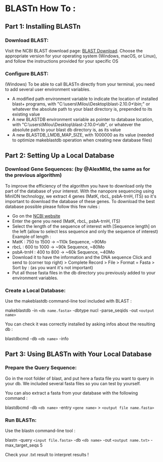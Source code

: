 # BLASTn How To :
## Part 1: Installing BLASTn
### Download BLAST:

Visit the NCBI BLAST download page: [BLAST Download](https://ftp.ncbi.nlm.nih.gov/blast/executables/LATEST/).
Choose the appropriate version for your operating system (Windows, macOS, or Linux), and follow the instructions provided for your specific OS

### Configure BLAST:

(Windows) To be able to call BLASTn directly from your terminal, you need to add several user environment variables.

- A modified path environment variable to indicate the location of installed blast+ programs, with "C:\users\Milou\Desktop\blast-2.10.0+\bin\;" or whatever the absolute path to your blast directory is, prepended to its existing value
- A new BLASTDB environment variable as pointer to database location, with "C:\users\Milou\Desktop\blast-2.10.0+\db\", or whatever the absolute path to your blast db directory is, as its value
- A new BLASTDB_LMDB_MAP_SIZE, with 1000000 as its value (needed to optimize makeblastdb operation when creating new database files)

## Part 2: Setting Up a Local Database
### Download Gene Sequences: (by @AlexMlld, the same as for the previous algorithm)

To improve the efficiency of the algorithm you have to download only the part of the database of your interest. With the nanopore sequencing using MinION technology, we extract 4 genes (MatK, rbcL, psbA-trnH, ITS) so it's important to download the database of these genes. To download the best database possible please follow this few rules :

- Go on the [NCBI website](https://www.ncbi.nlm.nih.gov/nuccore)
- Enter the gene you need (MatK, rbcL, psbA-trnH, ITS)
- Select the length of the sequence of interest with [Sequence length] on the left (allow to select less sequence and only the sequence of interest) Example of length :
- MatK : 750 to 1500 -> ~110k Sequence, ~90Mo
- rbcL : 600 to 1000 -> ~90k Sequence, ~80Mo
- psbA-trnH : 400 to 800 -> ~60k Sequence, ~40Mo
- Download it to have the information and the DNA sequence Click and send to (corner top right) > Complete Record > File > Format = Fasta > Sort by : (as you want it's not important)
- Put all those fasta files in the db directory you previously added to your environment variables.

### Create a Local Database:

Use the makeblastdb command-line tool included with BLAST : 

makeblastdb -in `<db name.fasta>` -dbtype nucl -parse_seqids -out `<output name>`

You can check it was correctly installed by asking infos about the resulting db : 

 blastdbcmd -db `<db name>` -info

## Part 3: Using BLASTn with Your Local Database
### Prepare the Query Sequence:

Go in the root folder of blast, and put here a fasta file you want to query in your db. We included several fasta files so you can test by yourself. 

You can also extract a fasta from your database with the following command : 

blastdbcmd -db `<db name>` -entry `<gene name>` > `<output file name.fasta>`

### Run BLASTn:

Use the blastn command-line tool : 

blastn -query `<input file.fasta>` -db `<db name>` -out `<output name.txt>` -max_target_seqs 5

Check your .txt result to interpret results ! 
